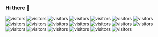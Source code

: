 ### Hi there 👋
![visitors](https://visitor-badge.laobi.icu/badge?page_id=tailfoxt.tailfoxt)
![visitors](https://visitor-badge.laobi.icu/badge?page_id=tailfoxt.tailfoxt&left_color=green&right_color=blue)
![visitors](https://visitor-badge.laobi.icu/badge?page_id=tailfoxt.tailfoxt&left_color=#FFA500&right_color=#800080)
![visitors](https://visitor-badge.laobi.icu/badge?page_id=tailfoxt.tailfoxt&left_color=orange&right_color=blue)
![visitors](https://visitor-badge.laobi.icu/badge?page_id=tailfoxt.tailfoxt&left_color=%23FF5733&right_color=%230080FF)
![visitors](https://visitor-badge.laobi.icu/badge?page_id=your.username.your.repo.id&left_color=brightgreen&right_color=222b6d)
![visitors](https://visitor-badge.laobi.icu/badge?page_id=your.username.your.repo.id&left_color=yellow&right_color=333)
![visitors](https://visitor-badge.laobi.icu/badge?page_id=your.username.your.repo.id&left_color=red&right_color=bbb)
![visitors](https://visitor-badge.laobi.icu/badge?page_id=your.username.your.repo.id&left_color=blue&right_color=66ccff)
![visitors](https://visitor-badge.laobi.icu/badge?page_id=your.username.your.repo.id&left_color=green&right_color=orange)
![visitors](https://visitor-badge.laobi.icu/badge?page_id=your.username.your.repo.id&left_color=purple&right_color=ff69b4)
![visitors](https://visitor-badge.laobi.icu/badge?page_id=your.username.your.repo.id&left_color=teal&right_color=008b8b)
![visitors](https://visitor-badge.laobi.icu/badge?page_id=your.username.your.repo.id&left_color=gold&right_color=556b2f)
![visitors](https://visitor-badge.laobi.icu/badge?page_id=your.username.your.repo.id&left_color=magenta&right_color=2f4f4f)
![visitors](https://visitor-badge.laobi.icu/badge?page_id=your.username.your.repo.id&left_color=crimson&right_color=ffa07a)
![visitors](https://visitor-badge.laobi.icu/badge?page_id=your.username.your.repo.id&left_color=crimson&right_color=008080)
![visitors](https://visitor-badge.laobi.icu/badge?page_id=your.username.your.repo.id&left_color=purple&right_color=gold)
![visitors](https://visitor-badge.laobi.icu/badge?page_id=your.username.your.repo.id&left_color=indigo&right_color=coral)
![visitors](https://visitor-badge.laobi.icu/badge?page_id=your.username.your.repo.id&left_color=6a5acd&right_color=9932cc)
![visitors](https://visitor-badge.laobi.icu/badge?page_id=your.username.your.repo.id&left_color=olive&right_color=d2691e)

<!--
**tailfoxt/tailfoxt** is a ✨ _special_ ✨ repository because its `README.md` (this file) appears on your GitHub profile.

Here are some ideas to get you started:

- 🔭 I’m currently working on ...
- 🌱 I’m currently learning ...
- 👯 I’m looking to collaborate on ...
- 🤔 I’m looking for help with ...
- 💬 Ask me about ...
- 📫 How to reach me: ...
- 😄 Pronouns: ...
- ⚡ Fun fact: ...
-->
